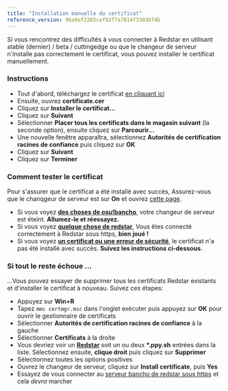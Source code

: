 ```yaml
---
title: "Installation manuelle du certificat"
reference_version: 96a9ef2265cef92f7a7014f3303b74b
---
```

Si vous rencontrez des difficultés à vous connecter à Redstar en utilisant stable (dernier) / beta / cuttingedge ou que le changeur de serveur n'installe pas correctement le certificat, vous pouvez installer le certificat manuellement.

### Instructions
- Tout d'abord, téléchargez le certificat [en cliquant ici](https://github.com/osuRedstar/Light-Redstar-Windows/raw/main/nginx/osu/cert/openssl/rootca.crt)
- Ensuite, ouvrez **certificate.cer**
- Cliquez sur  **Installer le certificat...**
- Cliquez sur **Suivant**
- Sélectionner **Placer tous les certificats dans le magasin suivant** (la seconde option), ensuite cliquez sur **Parcourir...**
- Une nouvelle fenêtre apparaîtra, sélectionnez **Autorités de certification racines de confiance** puis cliquez sur **OK**
- Cliquez sur **Suivant**
- Cliquez sur **Terminer**

### Comment tester le certificat
Pour s'assurer que le certificat a été installé avec succès, Assurez-vous que le chanqgeur de serveur est sur **On** et ouvrez [cette page](https://c.ppy.sh).

- Si vous voyez **[des choses de osu!bancho](http://y.zxq.co/ubfzty.png)**, votre changeur de serveur est éteint. **Allumez-le et réessayez.**
- Si vous voyez **[quelque chose de redstar](http://y.zxq.co/zphobw.png)**, Vous êtes connecté correctement à Redstar sous https, **bien joué !**
- Si vous voyez **[un certificat ou une erreur de sécurité](http://y.zxq.co/reaueu.png)**, le certificat n'a pas été installé avec succès. **Suivez les instructions ci-dessous.**

### Si tout le reste échoue ...
...Vous pouvez essayer de supprimer tous les certificats Redstar existants et d'installer le certificat à nouveau. Suivez ces étapes:

- Appuyez sur **Win+R**
- Tapez `mmc certmgr.msc` dans l'onglet exécuter puis appuyez sur **OK** pour ouvrir le gestionnaire de certificats
- Sélectionner **Autorités de certification racines de confiance** à la gauche
- Sélectionner **Certificats** à la droite
- Vous devriez voir un **[Redstar](http://y.zxq.co/bbyxev.png)** soit un ou deux **\*.ppy.sh** entrées dans la liste. Sélectionnez ensuite, **clique droit** puis cliquez sur **Supprimer**
- Sélectionnez toutes les options positives
- Ouvrez le changeur de serveur, cliquez sur **Install certificate**, puis **Yes**
- Essayez de vous connecter au [serveur bancho de redstar sous https](https://c.ppy.sh/) et cela _devra_ marcher